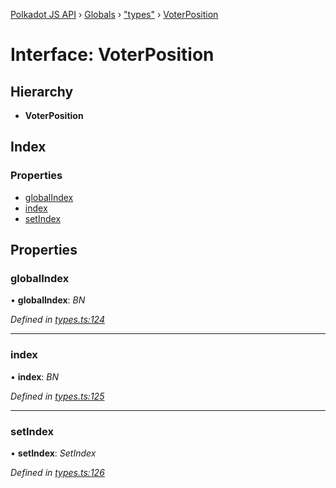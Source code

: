 [Polkadot JS API](../README.md) › [Globals](../globals.md) › ["types"](../modules/_types_.md) › [VoterPosition](_types_.voterposition.md)

# Interface: VoterPosition

## Hierarchy

* **VoterPosition**

## Index

### Properties

* [globalIndex](_types_.voterposition.md#globalindex)
* [index](_types_.voterposition.md#index)
* [setIndex](_types_.voterposition.md#setindex)

## Properties

###  globalIndex

• **globalIndex**: *BN*

*Defined in [types.ts:124](https://github.com/polkadot-js/api/blob/fed9e8f7de/packages/api-derive/src/types.ts#L124)*

___

###  index

• **index**: *BN*

*Defined in [types.ts:125](https://github.com/polkadot-js/api/blob/fed9e8f7de/packages/api-derive/src/types.ts#L125)*

___

###  setIndex

• **setIndex**: *SetIndex*

*Defined in [types.ts:126](https://github.com/polkadot-js/api/blob/fed9e8f7de/packages/api-derive/src/types.ts#L126)*
